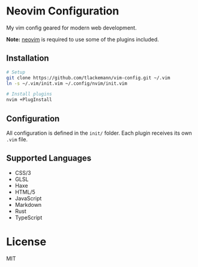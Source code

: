 # Neovim Configuration

My vim config geared for modern web development.

**Note:** [neovim](https://neovim.io/) is required to use some of the plugins included.

## Installation

```bash
# Setup
git clone https://github.com/tlackemann/vim-config.git ~/.vim
ln -s ~/.vim/init.vim ~/.config/nvim/init.vim

# Install plugins
nvim +PlugInstall
```

## Configuration

All configuration is defined in the `init/` folder. Each plugin receives its own `.vim` file.

## Supported Languages

 - CSS/3
 - GLSL
 - Haxe
 - HTML/5
 - JavaScript
 - Markdown
 - Rust
 - TypeScript

# License

MIT
